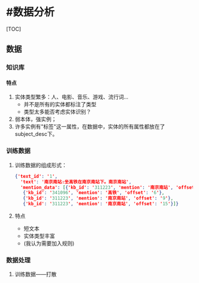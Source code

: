 # #数据分析

[TOC]

## 数据

### 知识库

#### 特点

1.  实体类型繁多：人、电影、音乐、游戏、流行词… 
    *   并不是所有的实体都标注了类型
    *   类型太多能否考虑实体识别？
2.  弱本体，强实例；
3.  许多实例有"标签"这一属性，在数据中，实体的所有属性都放在了subject_desc下。

### 训练数据

1.  训练数据的组成形式：

    ```json
    {'text_id': '1',
      'text': '南京南站:坐高铁在南京南站下。南京南站',
      'mention_data': [{'kb_id': '311223', 'mention': '南京南站', 'offset': '0'},
       {'kb_id': '341096', 'mention': '高铁', 'offset': '6'},
       {'kb_id': '311223', 'mention': '南京南站', 'offset': '9'},
       {'kb_id': '311223', 'mention': '南京南站', 'offset': '15'}]}
    ```

2.  特点
    *   短文本
    *   实体类型丰富
    *   (我认为需要加入规则)

### 数据处理

1.  训练数据——打散